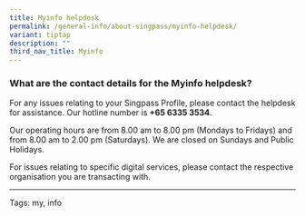 ```yaml
---
title: Myinfo helpdesk
permalink: /general-info/about-singpass/myinfo-helpdesk/
variant: tiptap
description: ""
third_nav_title: Myinfo
---
```

<h3>What are the contact details for the Myinfo helpdesk?</h3>
<p>For any issues relating to your Singpass Profile, please contact the helpdesk
for assistance. Our hotline number is <strong>+65&nbsp;6335 3534</strong>.</p>
<p>Our operating hours are from 8.00 am to 8.00 pm (Mondays to Fridays) and
from 8.00 am to 2.00 pm (Saturdays). We are closed on Sundays and Public
Holidays.</p>
<p>For issues relating to specific digital services, please contact the respective
organisation you are transacting with.</p>
<hr>
<p>Tags: my, info</p>